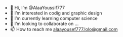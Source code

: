 - 👋 Hi, I’m @AlaaYoussif777
- 👀 I’m interested in codig and graphic design
- 🌱 I’m currently learning computer science
- 💞️ I’m looking to collaborate on ...
- 📫 How to reach me alaayousef777.lolo@gmail.com

<!---
AlaaYoussif777/AlaaYoussif777 is a ✨ special ✨ repository because its `README.md` (this file) appears on your GitHub profile.
You can click the Preview link to take a look at your changes.
--->
